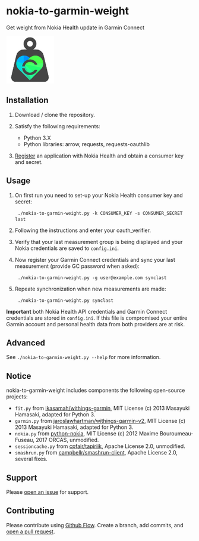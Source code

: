 # nokia-to-garmin-weight
Get weight from Nokia Health update in Garmin Connect

![nokia-to-garmin-weight-logo](logo.png)

## Installation

1. Download / clone the repository.

2. Satisfy the following requirements:

    - Python 3.X
    - Python libraries: arrow, requests, requests-oauthlib
    
3. [Register](https://developer.health.nokia.com/partner/add) an application with Nokia Health and obtain a consumer key and secret.

## Usage

1. On first run you need to set-up your Nokia Health consumer key and secret:

        ./nokia-to-garmin-weight.py -k CONSUMER_KEY -s CONSUMER_SECRET last
        
2. Following the instructions and enter your oauth_verifier.

3. Verify that your last measurement group is being displayed and your Nokia credentials are saved to ```config.ini```.

4. Now register your Garmin Connect credentials and sync your last measurement (provide GC password when asked):

        ./nokia-to-garmin-weight.py -g user@example.com synclast
        
5. Repeate synchronization when new measurements are made:

        ./nokia-to-garmin-weight.py synclast
        
**Important** both Nokia Health API credentials and Garmin Connect credentials are stored in ```config.ini```. If this file is compromised your entire Garmin account and personal health data from both providers are at risk.
        
## Advanced

See ```./nokia-to-garmin-weight.py --help``` for more information.

## Notice

nokia-to-garmin-weight includes components the following open-source projects:

* ```fit.py``` from [ikasamah/withings-garmin](https://github.com/ikasamah/withings-garmin), MIT License (c) 2013 Masayuki Hamasaki, adapted for Python 3.
* ```garmin.py``` from [jaroslawhartman/withings-garmin-v2](https://github.com/jaroslawhartman/withings-garmin-v2), MIT License (c) 2013 Masayuki Hamasaki, adapted for Python 3.
* ```nokia.py``` from [python-nokia](https://github.com/orcasgit/python-nokia), MIT License (c) 2012 Maxime Bouroumeau-Fuseau, 2017 ORCAS, unmodified.
* ```sessioncache.py``` from [cpfair/tapiriik](https://github.com/cpfair/tapiriik/blob/187d1b97ce73cc35b5e2194eb4631ceff20499e3/tapiriik/services/sessioncache.py), Apache License 2.0, unmodified.
* ```smashrun.py``` from [campbellr/smashrun-client](https://github.com/campbellr/smashrun-client), Apache License 2.0, several fixes.

## Support

Please [open an issue](https://github.com/magnific0/nokia-to-garmin-weight/issues/new) for support.

## Contributing

Please contribute using [Github Flow](https://guides.github.com/introduction/flow/). Create a branch, add commits, and [open a pull request](https://github.com/magnific0/nokia-to-garmin-weight/compare/).
